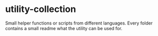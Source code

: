 # utility-collection
Small helper functions or scripts from different languages.
Every folder contains a small readme what the utility can be used for.
